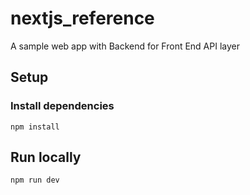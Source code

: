 # nextjs_reference

A sample web app with Backend for Front End API layer

## Setup

### Install dependencies

```shell
npm install
```

## Run locally

```shell
npm run dev
```

